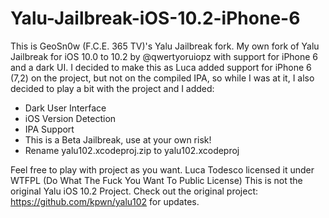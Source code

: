 # Yalu-Jailbreak-iOS-10.2-iPhone-6
This is GeoSn0w (F.C.E. 365 TV)'s Yalu Jailbreak fork.
My own fork of Yalu Jailbreak for iOS 10.0 to 10.2 by @qwertyoruiopz with support for iPhone 6 and a dark UI.
I decided to make this as Luca added support for iPhone 6 (7,2) on the project, but not on the compiled IPA, so while I was at it, I also decided to play a bit with the project and I added:

* Dark User Interface
* iOS Version Detection
* IPA Support
* This is a Beta Jailbreak, use at your own risk!
* Rename yalu102.xcodeproj.zip to yalu102.xcodeproj

Feel free to play with project as you want. Luca Todesco licensed it under WTFPL (Do What The Fuck You Want To Public License)
This is not the original Yalu iOS 10.2 Project.
Check out the original project: https://github.com/kpwn/yalu102 for updates.

